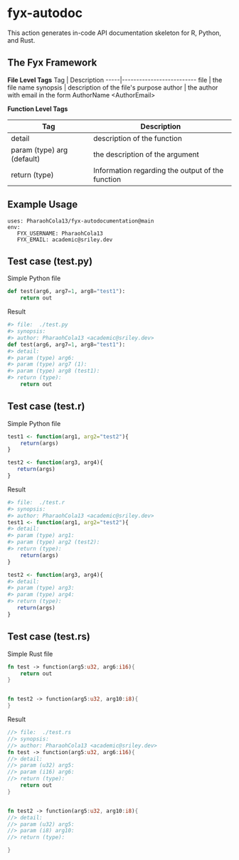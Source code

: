 # fyx-autodoc

This action generates in-code API documentation skeleton for R, Python, and Rust.

## The Fyx Framework

**File Level Tags**
Tag | Description
-----|--------------------------
file | the file name 
synopsis | description of the file's purpose 
author | the author with email in the form AuthorName \<AuthorEmail\>

**Function Level Tags**

Tag | Description
-----|--------------------------
detail | description of the function 
param (type) arg (default) | the description of the argument
return (type) | Information regarding the output of the function

## Example Usage
```
uses: PharaohCola13/fyx-autodocumentation@main
env:
   FYX_USERNAME: PharaohCola13
   FYX_EMAIL: academic@sriley.dev
```

## Test case (test.py)

Simple Python file
```Python
def test(arg6, arg7=1, arg8="test1"):
    return out
```
Result
```Python
#> file:  ./test.py
#> synopsis: 
#> author: PharaohCola13 <academic@sriley.dev>
def test(arg6, arg7=1, arg8="test1"):
#> detail: 
#> param (type) arg6:
#> param (type) arg7 (1):
#> param (type) arg8 (test1):
#> return (type): 
    return out
```

## Test case (test.r)

Simple Python file
```R
test1 <- function(arg1, arg2="test2"){
    return(args)
}

test2 <- function(arg3, arg4){
   return(args)
}
```
Result
```R
#> file:  ./test.r
#> synopsis: 
#> author: PharaohCola13 <academic@sriley.dev>
test1 <- function(arg1, arg2="test2"){
#> detail: 
#> param (type) arg1:
#> param (type) arg2 (test2):
#> return (type): 
    return(args)
}

test2 <- function(arg3, arg4){
#> detail: 
#> param (type) arg3:
#> param (type) arg4:
#> return (type): 
   return(args)
}
```

## Test case (test.rs)

Simple Rust file
```Rust
fn test -> function(arg5:u32, arg6:i16){
    return out
}


fn test2 -> function(arg5:u32, arg10:i8){
}
```
Result
```Rust
//> file:  ./test.rs
//> synopsis: 
//> author: PharaohCola13 <academic@sriley.dev>
fn test -> function(arg5:u32, arg6:i16){
//> detail: 
//> param (u32) arg5:
//> param (i16) arg6:
//> return (type): 
    return out
}


fn test2 -> function(arg5:u32, arg10:i8){
//> detail: 
//> param (u32) arg5:
//> param (i8) arg10:
//> return (type): 

}
```

